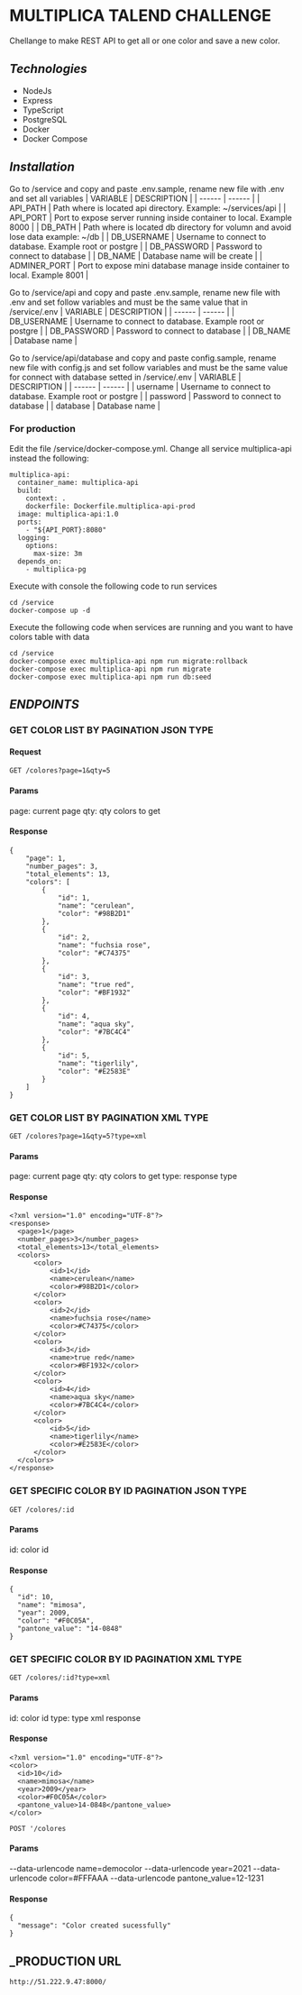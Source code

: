 # MULTIPLICA TALEND CHALLENGE
Chellange to make REST API to get  all or one color and save a new color.

## _Technologies_
- NodeJs
- Express
- TypeScript
- PostgreSQL
- Docker
- Docker Compose

## _Installation_
Go to /service and copy and paste .env.sample, rename new file with .env and set all variables
| VARIABLE | DESCRIPTION |
| ------ | ------ |
| API_PATH | Path where is located api directory. Example: ~/services/api |
| API_PORT | Port to expose server running inside container to local. Example 8000 |
| DB_PATH | Path where is located db directory for volumn and avoid lose data  example: ~/db |
| DB_USERNAME | Username to connect to database. Example root or postgre |
| DB_PASSWORD | Password to connect to database |
| DB_NAME | Database name will be create |
| ADMINER_PORT | Port to expose mini database manage inside container to local. Example 8001 |

Go to /service/api and copy and paste .env.sample, rename new file with .env and set follow variables and must be the same value that in /service/.env
| VARIABLE | DESCRIPTION |
| ------ | ------ |
| DB_USERNAME | Username to connect to database. Example root or postgre |
| DB_PASSWORD | Password to connect to database |
| DB_NAME | Database name |

Go to /service/api/database and copy and paste config.sample, rename new file with config.js and set follow variables and must be the same value for connect with database setted in /service/.env
| VARIABLE | DESCRIPTION |
| ------ | ------ |
| username | Username to connect to database. Example root or postgre |
| password | Password to connect to database |
| database | Database name |

### For production
Edit the file  /service/docker-compose.yml. Change all service multiplica-api instead the following:
```
multiplica-api:
  container_name: multiplica-api
  build: 
    context: .
    dockerfile: Dockerfile.multiplica-api-prod
  image: multiplica-api:1.0
  ports: 
    - "${API_PORT}:8080"
  logging:
    options:
      max-size: 3m
  depends_on:
    - multiplica-pg
```

Execute with console the following code to run services
```
cd /service
docker-compose up -d
```

Execute the following code when services are running and you want to have colors table with data
```
cd /service
docker-compose exec multiplica-api npm run migrate:rollback
docker-compose exec multiplica-api npm run migrate
docker-compose exec multiplica-api npm run db:seed
```

## _ENDPOINTS_

### GET COLOR LIST BY PAGINATION JSON TYPE
#### Request
`GET /colores?page=1&qty=5`

#### Params
page: current page
qty: qty colors to get

#### Response
```
{
    "page": 1,
    "number_pages": 3,
    "total_elements": 13,
    "colors": [
        {
            "id": 1,
            "name": "cerulean",
            "color": "#98B2D1"
        },
        {
            "id": 2,
            "name": "fuchsia rose",
            "color": "#C74375"
        },
        {
            "id": 3,
            "name": "true red",
            "color": "#BF1932"
        },
        {
            "id": 4,
            "name": "aqua sky",
            "color": "#7BC4C4"
        },
        {
            "id": 5,
            "name": "tigerlily",
            "color": "#E2583E"
        }
    ]
}
```

### GET COLOR LIST BY PAGINATION XML TYPE
`GET /colores?page=1&qty=5?type=xml`

#### Params
page: current page
qty: qty colors to get
type: response type

#### Response

```
<?xml version="1.0" encoding="UTF-8"?>
<response>
  <page>1</page>
  <number_pages>3</number_pages>
  <total_elements>13</total_elements>
  <colors>
      <color>
          <id>1</id>
          <name>cerulean</name>
          <color>#98B2D1</color>
      </color>
      <color>
          <id>2</id>
          <name>fuchsia rose</name>
          <color>#C74375</color>
      </color>
      <color>
          <id>3</id>
          <name>true red</name>
          <color>#BF1932</color>
      </color>
      <color>
          <id>4</id>
          <name>aqua sky</name>
          <color>#7BC4C4</color>
      </color>
      <color>
          <id>5</id>
          <name>tigerlily</name>
          <color>#E2583E</color>
      </color>
  </colors>
</response>
```

### GET SPECIFIC COLOR BY ID PAGINATION JSON TYPE
`GET /colores/:id`

#### Params
id: color id

#### Response

```
{
  "id": 10,
  "name": "mimosa",
  "year": 2009,
  "color": "#F0C05A",
  "pantone_value": "14-0848"
}
```

### GET SPECIFIC COLOR BY ID PAGINATION XML TYPE
`GET /colores/:id?type=xml`

#### Params
id: color id
type: type xml response

#### Response
```
<?xml version="1.0" encoding="UTF-8"?>
<color>
  <id>10</id>
  <name>mimosa</name>
  <year>2009</year>
  <color>#F0C05A</color>
  <pantone_value>14-0848</pantone_value>
</color>
```

`POST '/colores`

#### Params
--data-urlencode name=democolor
--data-urlencode year=2021
--data-urlencode color=#FFFAAA
--data-urlencode pantone_value=12-1231

#### Response
```
{
  "message": "Color created sucessfully"
}
```

## _PRODUCTION URL
```
http://51.222.9.47:8000/
```
